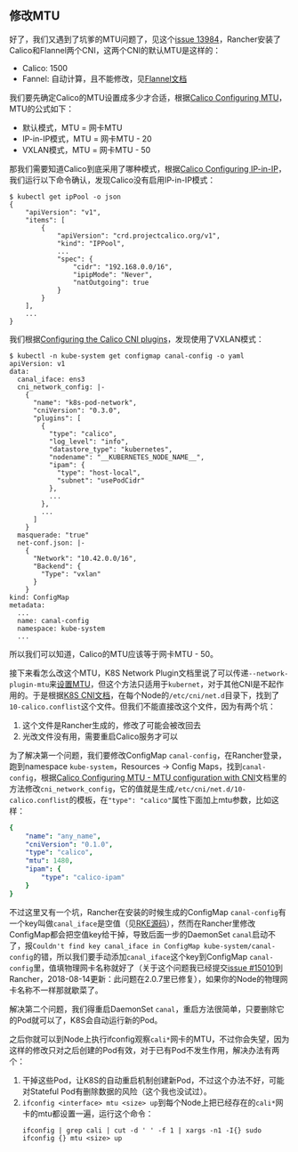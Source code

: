 ## 修改MTU

好了，我们又遇到了坑爹的MTU问题了，见这个[issue 13984][issue-13984]，Rancher安装了Calico和Flannel两个CNI，这两个CNI的默认MTU是这样的：

* Calico: 1500
* Fannel: 自动计算，且不能修改，见[Flannel文档][flannel-mtu]

我们要先确定Calico的MTU设置成多少才合适，根据[Calico Configuring MTU][calico-mtu]，MTU的公式如下：

* 默认模式，MTU = 网卡MTU
* IP-in-IP模式，MTU = 网卡MTU - 20
* VXLAN模式，MTU = 网卡MTU - 50

那我们需要知道Calico到底采用了哪种模式，根据[Calico Configuring IP-in-IP][calico-ip-in-ip]，我们运行以下命令确认，发现Calico没有启用IP-in-IP模式：

```
$ kubectl get ipPool -o json
{
    "apiVersion": "v1",
    "items": [
        {
            "apiVersion": "crd.projectcalico.org/v1",
            "kind": "IPPool",
            ...
            "spec": {
                "cidr": "192.168.0.0/16",
                "ipipMode": "Never",
                "natOutgoing": true
            }
        }
    ],
    ...
}
```

我们根据[Configuring the Calico CNI plugins][calico-cni]，发现使用了VXLAN模式：

```
$ kubectl -n kube-system get configmap canal-config -o yaml
apiVersion: v1
data:
  canal_iface: ens3
  cni_network_config: |-
    {
      "name": "k8s-pod-network",
      "cniVersion": "0.3.0",
      "plugins": [
        {
          "type": "calico",
          "log_level": "info",
          "datastore_type": "kubernetes",
          "nodename": "__KUBERNETES_NODE_NAME__",
          "ipam": {
            "type": "host-local",
            "subnet": "usePodCidr"
          },
          ...
        },
        ...
      ]
    }
  masquerade: "true"
  net-conf.json: |-
    {
      "Network": "10.42.0.0/16",
      "Backend": {
        "Type": "vxlan"
      }
    }
kind: ConfigMap
metadata:
  ...
  name: canal-config
  namespace: kube-system
  ...
```

所以我们可以知道，Calico的MTU应该等于网卡MTU - 50。

接下来看怎么改这个MTU，K8S Network Plugin文档里说了可以传递`--network-plugin-mtu`来[设置MTU][k8s-mtu]，但这个方法只适用于`kubernet`，对于其他CNI是不起作用的。于是根据[K8S CNI文档][k8s-cni]，在每个Node的`/etc/cni/net.d`目录下，找到了`10-calico.conflist`这个文件。但我们不能直接改这个文件，因为有两个坑：

1. 这个文件是Rancher生成的，修改了可能会被改回去
1. 光改文件没有用，需要重启Calico服务才可以

为了解决第一个问题，我们要修改ConfigMap `canal-config`，在Rancher登录，跑到namespace `kube-system`，Resources -> Config Maps，找到`canal-config`，根据[Calico Configuring MTU - MTU configuration with CNI][calico-mtu-cni]文档里的方法修改`cni_network_config`，它的值就是生成`/etc/cni/net.d/10-calico.conflist`的模板，在`"type": "calico"`属性下面加上mtu参数，比如这样：

```yaml
{
    "name": "any_name",
    "cniVersion": "0.1.0",
    "type": "calico",
    "mtu": 1480,
    "ipam": {
        "type": "calico-ipam"
    }
}
```

不过这里又有一个坑，Rancher在安装的时候生成的ConfigMap `canal-config`有一个key叫做`canal_iface`是空值（见[RKE源码][rke-canal-template]），然而在Rancher里修改ConfigMap都会把空值key给干掉，导致后面一步的DaemonSet `canal`启动不了，报`Couldn't find key canal_iface in ConfigMap kube-system/canal-config`的错，所以我们要手动添加`canal_iface`这个key到ConfigMap `canal-config`里，值填物理网卡名称就好了（关于这个问题我已经提交[issue #15010][issue-15010]到Rancher，2018-08-14更新：此问题在2.0.7里已修复），如果你的Node的物理网卡名称不一样那就歇菜了。

解决第二个问题，我们得重启DaemonSet `canal`，重启方法很简单，只要删除它的Pod就可以了，K8S会自动运行新的Pod。

之后你就可以到Node上执行ifconfig观察`cali*`网卡的MTU，不过你会失望，因为这样的修改只对之后创建的Pod有效，对于已有Pod不发生作用，解决办法有两个：

1. 干掉这些Pod，让K8S的自动重启机制创建新Pod，不过这个办法不好，可能对Stateful Pod有删除数据的风险（这个我也没试过）。
1. `ifconfig <interface> mtu <size> up`到每个Node上把已经存在的`cali*`网卡的mtu都设置一遍，运行这个命令：
   ```
   ifconfig | grep cali | cut -d ' ' -f 1 | xargs -n1 -I{} sudo ifconfig {} mtu <size> up
   ```


[flannel-mtu]: https://github.com/coreos/flannel/blob/master/Documentation/configuration.md#key-command-line-options
[k8s-cni]: https://kubernetes.io/docs/concepts/extend-kubernetes/compute-storage-net/network-plugins/#cni
[k8s-mtu]: https://kubernetes.io/docs/concepts/extend-kubernetes/compute-storage-net/network-plugins/#customizing-the-mtu-with-kubenet
[calico-mtu]: https://docs.projectcalico.org/v2.2/usage/configuration/mtu
[calico-ip-in-ip]: https://docs.projectcalico.org/v2.2/usage/configuration/ip-in-ip
[calico-cni]: https://docs.projectcalico.org/v2.0/reference/cni-plugin/configuration
[calico-mtu-cni]: https://docs.projectcalico.org/v2.2/usage/configuration/mtu#mtu-configuration-with-cni
[rke-canal-template]: https://github.com/rancher/rke/blob/master/templates/canal.go
[issue-15010]: https://github.com/rancher/rancher/issues/15010
[issue-13984]: https://github.com/rancher/rancher/issues/13984
